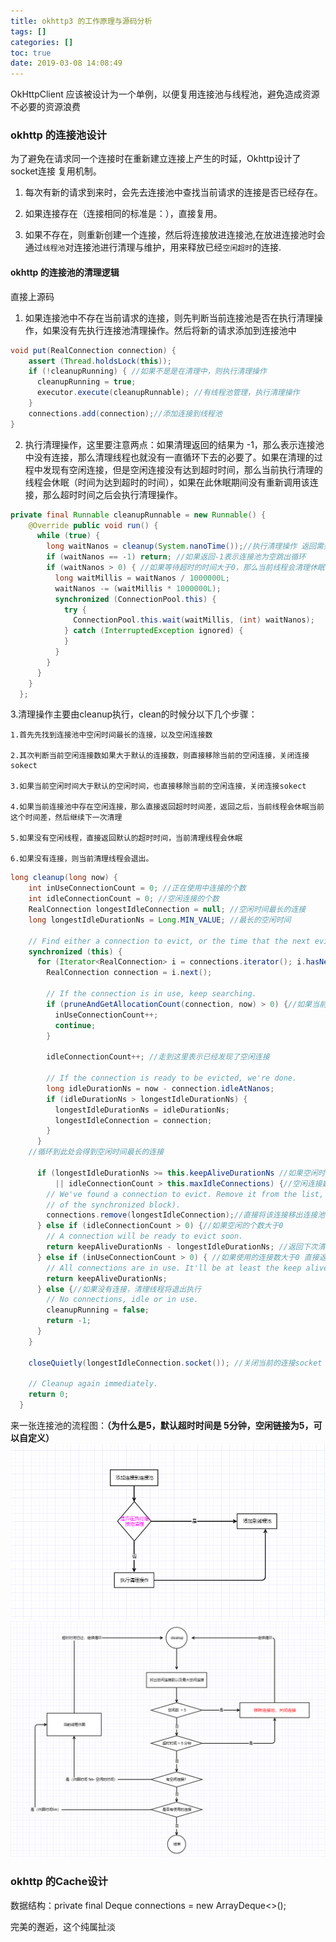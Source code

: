 ```yaml
---
title: okhttp3 的工作原理与源码分析
tags: []
categories: []
toc: true
date: 2019-03-08 14:08:49
---
```


OkHttpClient 应该被设计为一个单例，以便复用连接池与线程池，避免造成资源不必要的资源浪费

### okhttp 的连接池设计

为了避免在请求同一个连接时在重新建立连接上产生的时延，Okhttp设计了socket连接 复用机制。

1. 每次有新的请求到来时，会先去连接池中查找当前请求的连接是否已经存在。

2. 如果连接存在（连接相同的标准是：），直接复用。

3. 如果不存在，则重新创建一个连接，然后将连接放进连接池,在放进连接池时会通过`线程池`对连接池进行清理与维护，用来释放已经`空闲超时`的连接.


#### okhttp 的连接池的清理逻辑

 直接上源码

1. 如果连接池中不存在当前请求的连接，则先判断当前连接池是否在执行清理操作，如果没有先执行连接池清理操作。然后将新的请求添加到连接池中
```java
void put(RealConnection connection) {
    assert (Thread.holdsLock(this));
    if (!cleanupRunning) { //如果不是是在清理中，则执行清理操作
      cleanupRunning = true;
      executor.execute(cleanupRunnable); //有线程池管理，执行清理操作
    }
    connections.add(connection);//添加连接到线程池
}
```

2. 执行清理操作，这里要注意两点：如果清理返回的结果为 -1，那么表示连接池中没有连接，那么清理线程也就没有一直循环下去的必要了。如果在清理的过程中发现有空闲连接，但是空闲连接没有达到超时时间，那么当前执行清理的线程会休眠（时间为达到超时的时间），如果在此休眠期间没有重新调用该连接，那么超时时间之后会执行清理操作。

```java
private final Runnable cleanupRunnable = new Runnable() {
    @Override public void run() {
      while (true) {
        long waitNanos = cleanup(System.nanoTime());//执行清理操作 返回需要等待的时间
        if (waitNanos == -1) return; //如果返回-1表示连接池为空跳出循环
        if (waitNanos > 0) { //如果等待超时的时间大于0，那么当前线程会清理休眠等待时间
          long waitMillis = waitNanos / 1000000L;
          waitNanos -= (waitMillis * 1000000L);
          synchronized (ConnectionPool.this) {
            try {
              ConnectionPool.this.wait(waitMillis, (int) waitNanos);
            } catch (InterruptedException ignored) {
            }
          }
        }
      }
    }
  };
```
3.清理操作主要由cleanup执行，clean的时候分以下几个步骤：

	1.首先先找到连接池中空闲时间最长的连接，以及空闲连接数
	
	2.其次判断当前空闲连接数如果大于默认的连接数，则直接移除当前的空闲连接，关闭连接sokect

	3.如果当前空闲时间大于默认的空闲时间，也直接移除当前的空闲连接，关闭连接sokect

	4.如果当前连接池中存在空闲连接，那么直接返回超时时间差，返回之后，当前线程会休眠当前这个时间差，然后继续下一次清理

	5.如果没有空闲线程，直接返回默认的超时时间，当前清理线程会休眠

	6.如果没有连接，则当前清理线程会退出。

```java
long cleanup(long now) {
    int inUseConnectionCount = 0; //正在使用中连接的个数
    int idleConnectionCount = 0; //空闲连接的个数
    RealConnection longestIdleConnection = null; //空闲时间最长的连接
    long longestIdleDurationNs = Long.MIN_VALUE; //最长的空闲时间

    // Find either a connection to evict, or the time that the next eviction is due.
    synchronized (this) {
      for (Iterator<RealConnection> i = connections.iterator(); i.hasNext(); ) {
        RealConnection connection = i.next();

        // If the connection is in use, keep searching.
        if (pruneAndGetAllocationCount(connection, now) > 0) {//如果当前线程在使用
          inUseConnectionCount++;
          continue;
        }

        idleConnectionCount++; //走到这里表示已经发现了空闲连接

        // If the connection is ready to be evicted, we're done.
        long idleDurationNs = now - connection.idleAtNanos;
        if (idleDurationNs > longestIdleDurationNs) {
          longestIdleDurationNs = idleDurationNs;
          longestIdleConnection = connection;
        }
      }
	//循环到此处会得到空闲时间最长的连接

      if (longestIdleDurationNs >= this.keepAliveDurationNs //如果空闲时间大于默认的时间 5分钟
          || idleConnectionCount > this.maxIdleConnections) {//空闲连接数大于最大空闲数 5个
        // We've found a connection to evict. Remove it from the list, then close it below (outside
        // of the synchronized block).
        connections.remove(longestIdleConnection);//直接将该连接移出连接池
      } else if (idleConnectionCount > 0) {//如果空闲的个数大于0
        // A connection will be ready to evict soon.
        return keepAliveDurationNs - longestIdleDurationNs; //返回下次清理还需等待的时间
      } else if (inUseConnectionCount > 0) { //如果使用的连接数大于0 直接返回默认的超时时间
        // All connections are in use. It'll be at least the keep alive duration 'til we run again.
        return keepAliveDurationNs;
      } else {//如果没有连接，清理线程将退出执行
        // No connections, idle or in use.
        cleanupRunning = false;
        return -1;
      }
    }

    closeQuietly(longestIdleConnection.socket()); //关闭当前的连接socket

    // Cleanup again immediately.
    return 0;
  }
```

来一张连接池的流程图：**（为什么是5，默认超时时间是 5分钟，空闲链接为5，可以自定义）**
![image.png](/images/2019/03/09/749ee470-4283-11e9-a1b6-4f48496f0a49.png)
![image.png](/images/2019/03/09/7c841250-4283-11e9-a1b6-4f48496f0a49.png)


### okhttp 的Cache设计













<p id="div-blue">
数据结构：private final Deque<RealConnection> connections = new ArrayDeque<>();
</p>
<p id="div-blue">完美的邂逅，这个纯属扯淡</p>